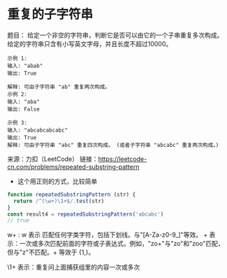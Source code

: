 # 重复的子字符串

题目：
给定一个非空的字符串，判断它是否可以由它的一个子串重复多次构成。给定的字符串只含有小写英文字母，并且长度不超过10000。

```
示例 1:
输入: "abab"
输出: True

解释: 可由子字符串 "ab" 重复两次构成。
示例 2:
输入: "aba"
输出: False

示例 3:
输入: "abcabcabcabc"
输出: True
解释: 可由子字符串 "abc" 重复四次构成。 (或者子字符串 "abcabc" 重复两次构成。)

```
来源：力扣（LeetCode）
链接：https://leetcode-cn.com/problems/repeated-substring-pattern


- 这个用正则的方式，比较简单
```js
function repeatedSubstringPattern (str) {
  return /^(\w+)\1+$/.test(str)
}
const result4 = repeatedSubstringPattern('abcabc')
// true
```
w+ : w 表示 匹配任何字类字符，包括下划线。与"[A-Za-z0-9_]"等效。 + 表示：一次或多次匹配前面的字符或子表达式。例如，"zo+"与"zo"和"zoo"匹配，但与"z"不匹配。+ 等效于 {1,}。

\1+ 表示：重复问上面捕获组里的内容一次或多次
